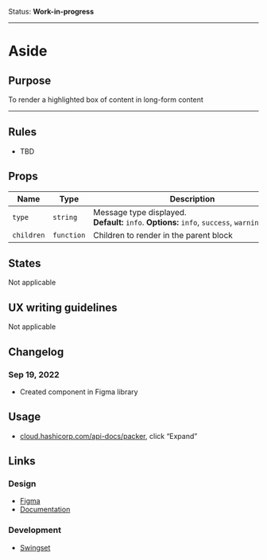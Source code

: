Status: **Work-in-progress**

---

# Aside

## Purpose

To render a highlighted box of content in long-form content

---

## Rules

- TBD

## Props

| Name       | Type       | Description                                                                                      |
| ---------- | ---------- | ------------------------------------------------------------------------------------------------ |
| `type`     | `string`   | Message type displayed. **Default:** `info`. **Options:** `info`, `success`, `warning`, `danger` |
| `children` | `function` | Children to render in the parent block                                                           |

## States

Not applicable

## UX writing guidelines

Not applicable

## Changelog

### Sep 19, 2022

- Created component in Figma library

## Usage

- [cloud.hashicorp.com/api-docs/packer](https://cloud.hashicorp.com/api-docs/packer), click “Expand”

## Links

### Design

- [Figma](https://www.figma.com/file/7cYgDM618stjYUHDqAfRec/Components?node-id=3041%3A9437)
- [Documentation](https://hashicorp-wpl-documentation.vercel.app/components/aside)

### Development

- [Swingset](https://react-components.vercel.app/components/aside)
